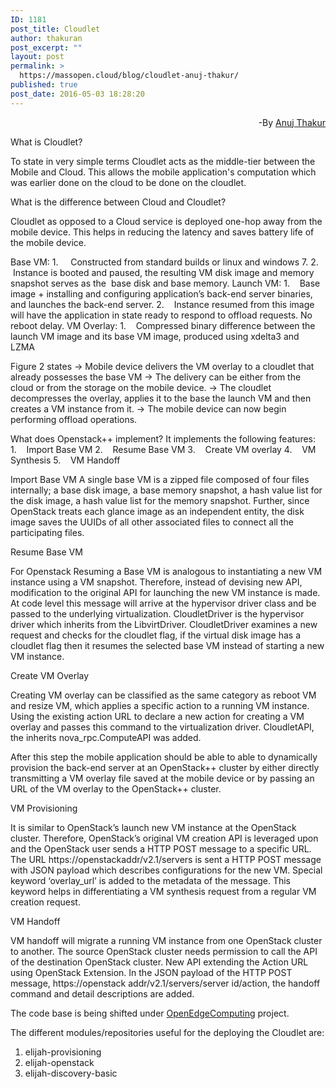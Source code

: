 ```yaml
---
ID: 1181
post_title: Cloudlet
author: thakuran
post_excerpt: ""
layout: post
permalink: >
  https://massopen.cloud/blog/cloudlet-anuj-thakur/
published: true
post_date: 2016-05-03 18:28:20
---
```

<p style="text-align: right">-By <a href="http://massopen.cloud/blog/anuj-thakur/">Anuj Thakur</a></p>
What is Cloudlet?

To state in very simple terms Cloudlet acts as the middle-tier between the Mobile and Cloud. This allows the mobile application's computation which was earlier done on the cloud to be done on the cloudlet.

What is the difference between Cloud and Cloudlet?

Cloudlet as opposed to a Cloud service is deployed one-hop away from the mobile device. This helps in reducing the latency and saves battery life of the mobile device.

Base VM:
1.     Constructed from standard builds or linux and windows 7.
2.    Instance is booted and paused, the resulting VM disk image and memory snapshot serves as the  base disk and base memory.
Launch VM:
1.    Base image + installing and configuring application’s back-end server binaries, and launches the back-end server.
2.    Instance resumed from this image will have the application in state ready to respond to offload requests. No reboot delay.
VM Overlay:
1.    Compressed binary difference between the launch VM image and its base VM image, produced using xdelta3 and LZMA

Figure 2 states -&gt; Mobile device delivers the VM overlay to a cloudlet that already possesses the base VM -&gt; The delivery can be either from the cloud or from the storage on the mobile device. -&gt; The cloudlet decompresses the overlay, applies it to the base the launch VM and then creates a VM instance from it. -&gt; The mobile device can now begin performing offload operations.

What does Openstack++ implement?
It implements the following features:
1.    Import Base VM
2.    Resume Base VM
3.    Create VM overlay
4.    VM Synthesis
5.    VM Handoff

Import Base VM
A single base VM is a zipped file composed of four files internally; a base disk image, a base memory snapshot, a hash value list for the disk image, a hash value list for the memory snapshot.
Further, since OpenStack treats each glance image as an independent entity, the disk image saves the UUIDs of all other associated files to connect all the participating files.

Resume Base VM

For Openstack Resuming a Base VM is analogous to instantiating a new VM instance using a VM snapshot. Therefore, instead of devising new API, modification to the original API for launching the new VM instance is made. At code level this message will arrive at the hypervisor driver class and be passed to the underlying virtualization. CloudletDriver is the hypervisor driver which inherits from the LibvirtDriver. CloudletDriver examines a new request and checks for the cloudlet flag, if the virtual disk image has a cloudlet flag then it resumes the selected base VM instead of starting a new VM instance.

Create VM Overlay

Creating VM overlay can be classified as the same category as reboot VM and resize VM, which applies a specific action to a running VM instance.
Using the existing action URL to declare a new action for creating a VM overlay and passes this command to the virtualization driver.
CloudletAPI, the inherits nova_rpc.ComputeAPI was added.

After this step the mobile application should be able to able to dynamically provision the back-end server at an OpenStack++ cluster by either directly transmitting a VM overlay file saved at the mobile device or by passing an URL of the VM overlay to the OpenStack++ cluster.

VM Provisioning

It is similar to OpenStack’s launch new VM instance at the OpenStack cluster. Therefore, OpenStack’s original VM creation API is leveraged upon and the OpenStack user sends a HTTP POST message to a specific URL.
The URL https://openstackaddr/v2.1/servers is sent a HTTP POST message with JSON payload which describes configurations for the new VM.
Special keyword ‘overlay_url’ is added to the metadata of the message. This keyword helps in differentiating a VM synthesis request from a regular VM creation request.

VM Handoff

VM handoff will migrate a running VM instance from one OpenStack cluster to another. The source OpenStack cluster needs permission to call the API of the destination OpenStack cluster.
New API extending the Action URL using OpenStack Extension. In the JSON payload of the HTTP POST message, https://openstack addr/v2.1/servers/server id/action, the handoff command and detail descriptions are added.

The code base is being shifted under <a href="http://openedgecomputing.org/">OpenEdgeComputing</a> project.

The different modules/repositories useful for the deploying the Cloudlet are:
<ol>
	<li>elijah-provisioning</li>
	<li>elijah-openstack</li>
	<li>elijah-discovery-basic</li>
</ol>
&nbsp;